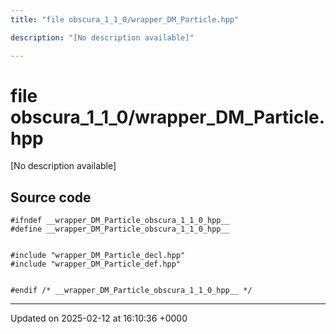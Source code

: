 ```yaml
---
title: "file obscura_1_1_0/wrapper_DM_Particle.hpp"

description: "[No description available]"

---
```


# file obscura_1_1_0/wrapper_DM_Particle.hpp

[No description available]




## Source code

```
#ifndef __wrapper_DM_Particle_obscura_1_1_0_hpp__
#define __wrapper_DM_Particle_obscura_1_1_0_hpp__


#include "wrapper_DM_Particle_decl.hpp"
#include "wrapper_DM_Particle_def.hpp"


#endif /* __wrapper_DM_Particle_obscura_1_1_0_hpp__ */
```


-------------------------------

Updated on 2025-02-12 at 16:10:36 +0000
